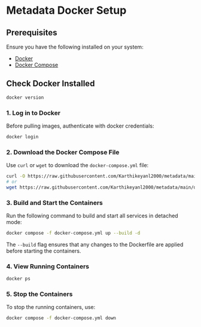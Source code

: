 # Metadata Docker Setup


## Prerequisites

Ensure you have the following installed on your system:
- [Docker](https://www.docker.com/get-started)
- [Docker Compose](https://docs.docker.com/compose/install/)

## Check Docker Installed
```sh
docker version
```

### 1. Log in to Docker
Before pulling images, authenticate with docker credentials:
```sh
docker login
```

### 2. Download the Docker Compose File
Use `curl` or `wget` to download the `docker-compose.yml` file:
```sh
curl -O https://raw.githubusercontent.com/Karthikeyanl2000/metadata/main/docker-compose.yml
# or
wget https://raw.githubusercontent.com/Karthikeyanl2000/metadata/main/docker-compose.yml
```

### 3. Build and Start the Containers
Run the following command to build and start all services in detached mode:
```sh
docker compose -f docker-compose.yml up --build -d
```
The `--build` flag ensures that any changes to the Dockerfile are applied before starting the containers.

### 4. View Running Containers
```sh
docker ps
```

### 5. Stop the Containers
To stop the running containers, use:
```sh
docker compose -f docker-compose.yml down
```

